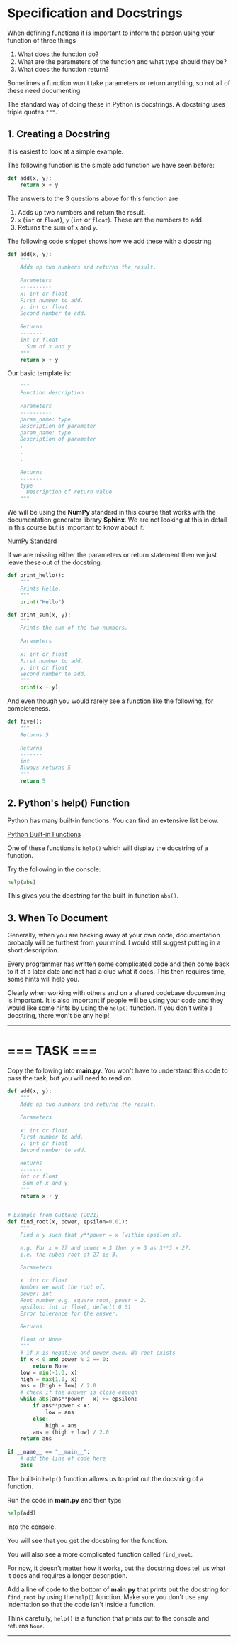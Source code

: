 # Specification and Docstrings

When defining functions it is important to inform the person using your function of three things

1. What does the function do?
2. What are the parameters of the function and what type should they be?
3. What does the function return?

Sometimes a function won't take parameters or return anything, so not all of these need documenting.

The standard way of doing these in Python is docstrings. A docstring uses triple quotes ```"""```.

## 1. Creating a Docstring
It is easiest to look at a simple example.

The following function is the simple add function we have seen before:

```python
def add(x, y):
    return x + y
```

The answers to the 3 questions above for this function are 

1. Adds up two numbers and return the result.
2. ``x`` (``int`` or ``float``), ``y`` (``int`` or ``float``). These are the numbers to add.
3. Returns the sum of ``x`` and ``y``.

The following code snippet shows how we add these with a docstring.

```python
def add(x, y):
    """
    Adds up two numbers and returns the result.
    
    Parameters
    ----------
    x: int or float
    First number to add.
    y: int or float
    Second number to add.
    
    Returns
    -------
    int or float
      Sum of x and y.
    """
    return x + y
```

Our basic template is:

```python
    """
    Function description
    
    Parameters
    ----------
    param_name: type
    Description of parameter
    param_name: type
    Description of parameter
    .
    .
    .
    
    Returns
    -------
    type
      Description of return value
    """
```

We will be using the **NumPy** standard in this course that works with the documentation generator library **Sphinx**. We are not looking at this in detail in this course but is important to know about it.

[NumPy Standard](https://sphinxcontrib-napoleon.readthedocs.io/en/latest/example_numpy.html#example-numpy)

If we are missing either the parameters or return statement then we just leave these out of the docstring.

```python
def print_hello():
    """
    Prints Hello.
    """
    print("Hello")
```

```python
def print_sum(x, y):
    """
    Prints the sum of the two numbers.
    
    Parameters
    ----------
    x: int or float
    First number to add.
    y: int or float
    Second number to add.
    """
    print(x + y)
```

And even though you would rarely see a function like the following, for completeness.

```python
def five():
    """
    Returns 5
    
    Returns
    -------
    int
    Always returns 5
    """
    return 5
```

## 2. Python's help() Function

Python has many built-in functions. You can find an extensive list below.

[Python Built-in Functions](https://docs.python.org/3/library/functions.html)

One of these functions is ``help()`` which will display the docstring of a function.

Try the following in the console:

```python
help(abs)
```

This gives you the docstring for the built-in function ``abs()``.

## 3. When To Document

Generally, when you are hacking away at your own code, documentation probably will be furthest from your mind. I would still suggest putting in a short description. 

Every programmer has written some complicated code and then come back to it at a later date and not had a clue what it does. This then requires time, some hints will help you.

Clearly when working with others and on a shared codebase documenting is important. It is also important if people will be using your code and they would like some hints by using the ``help()`` function. If you don't write a docstring, there won't be any help!

***
# === TASK ===
Copy the following into **main.py**. You won't have to understand this code to pass the task, but you will need to read on.

```python
def add(x, y):
    """
    Adds up two numbers and returns the result.

    Parameters
    ----------
    x: int or float
    First number to add.
    y: int or float
    Second number to add.

    Returns
    -------
    int or float
     Sum of x and y.
    """
    return x + y


# Example from Guttang (2021)
def find_root(x, power, epsilon=0.01):
    """
    Find a y such that y**power = x (within epsilon x).

    e.g. For x = 27 and power = 3 then y = 3 as 3**3 = 27.
    i.e. the cubed root of 27 is 3.

    Parameters
    ----------
    x :int or float
    Number we want the root of.
    power: int
    Root number e.g. square root, power = 2.
    epsilon: int or float, default 0.01 
    Error tolerance for the answer.

    Returns
    -------
    float or None
    """
    # if x is negative and power even. No root exists
    if x < 0 and power % 2 == 0:
        return None
    low = min(-1.0, x)
    high = max(1.0, x)
    ans = (high + low) / 2.0
    # check if the answer is close enough
    while abs(ans**power - x) >= epsilon:
        if ans**power < x:
            low = ans
        else:
            high = ans    
        ans = (high + low) / 2.0
    return ans
   
if __name__ == "__main__":
    # add the line of code here
    pass
```

The built-in ``help()`` function allows us to print out the docstring of a function. 

Run the code in **main.py** and then type 

```python
help(add)
```

into the console.

You will see that you get the docstring for the function. 

You will also see a more complicated function called ``find_root``. 

For now, it doesn't matter how it works, but the docstring does tell us what it does and requires a longer description.

Add a line of code to the bottom of **main.py** that prints out the docstring for ``find_root`` by using the ``help()`` function. Make sure you don't use any indentation so that the code isn't inside a function.

Think carefully, ``help()`` is a function that prints out to the console and returns ``None``.
***